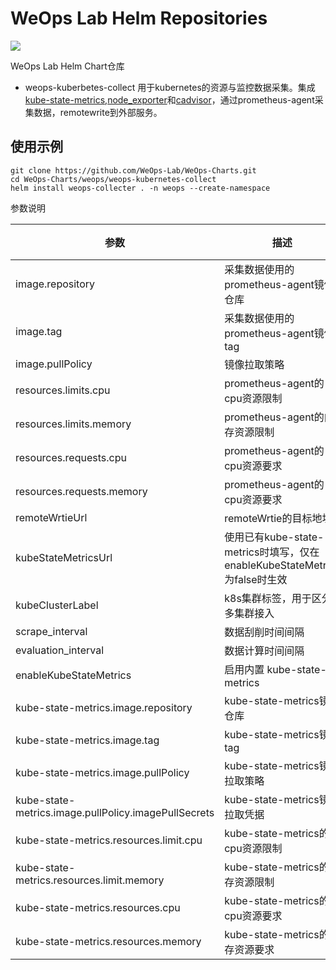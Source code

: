 # WeOps Lab Helm Repositories

![](https://wedoc.canway.net/imgs/img/嘉为蓝鲸.jpg)

WeOps Lab Helm Chart仓库

* weops-kuberbetes-collect 用于kubernetes的资源与监控数据采集。集成[kube-state-metrics](https://github.com/kubernetes/kube-state-metrics),[node_exporter](https://github.com/prometheus/node_exporter)和[cadvisor](https://github.com/google/cadvisor)，通过prometheus-agent采集数据，remotewrite到外部服务。


## 使用示例

```shell
git clone https://github.com/WeOps-Lab/WeOps-Charts.git
cd WeOps-Charts/weops/weops-kubernetes-collect
helm install weops-collecter . -n weops --create-namespace
```

参数说明

参数|描述|必填|默认值
---|----|----|----
image.repository|采集数据使用的prometheus-agent镜像仓库|是|bitnami/prometheus
image.tag|采集数据使用的prometheus-agent镜像tag|否|2.38.0
image.pullPolicy|镜像拉取策略|否|IfNotPresent
resources.limits.cpu|prometheus-agent的cpu资源限制|否|512m
resources.limits.memory|prometheus-agent的内存资源限制|否|512Mi
resources.requests.cpu|prometheus-agent的cpu资源要求|否|10m
resources.requests.memory|prometheus-agent的cpu资源要求|否|32Mi
remoteWrtieUrl|remoteWrtie的目标地址|是|http://admin:admin@10.10.10.10:9090/api/v1/write
kubeStateMetricsUrl|使用已有kube-state-metrics时填写，仅在enableKubeStateMetrics为false时生效|否|prometheus-kube-state-metrics:8080
kubeClusterLabel|k8s集群标签，用于区分多集群接入|是|a-kubernetes-cluster
scrape_interval|数据刮削时间间隔|否|60s
evaluation_interval|数据计算时间间隔|否|60s
enableKubeStateMetrics|启用内置 kube-state-metrics|是|true
kube-state-metrics.image.repository|kube-state-metrics镜像仓库|是|registry.k8s.io/kube-state-metrics/kube-state-metrics
kube-state-metrics.image.tag|kube-state-metrics镜像tag|否|v2.5.0
kube-state-metrics.image.pullPolicy|kube-state-metrics镜像拉取策略|否|IfNotPresent
kube-state-metrics.image.pullPolicy.imagePullSecrets|kube-state-metrics镜像拉取凭据|否|[]
kube-state-metrics.resources.limit.cpu|kube-state-metrics的cpu资源限制|否|100m
kube-state-metrics.resources.limit.memory|kube-state-metrics的内存资源限制|否|256Mi
kube-state-metrics.resources.cpu|kube-state-metrics的cpu资源要求|否|10m
kube-state-metrics.resources.memory|kube-state-metrics的内存资源要求|否|64Mi
